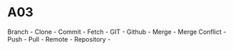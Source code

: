 # A03

Branch -
Clone -
Commit - 
Fetch -
GIT - 
Github - 
Merge - 
Merge Conflict - 
Push -
Pull - 
Remote - 
Repository - 

